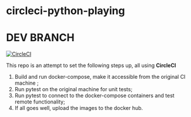 # circleci-python-playing
# DEV BRANCH
[![CircleCI](https://circleci.com/gh/tna0y/circleci-python-playing.svg?style=svg)](https://circleci.com/gh/tna0y/circleci-python-playing)

This repo is an attempt to set the following steps up, all using **CircleCI**

1. Build and run docker-compose, make it accessible from the original CI machine ;
2. Run pytest on the original machine for unit tests;
3. Run pytest to connect to the docker-compose containers and test remote functionality;
4. If all goes well, upload the images to the docker hub.